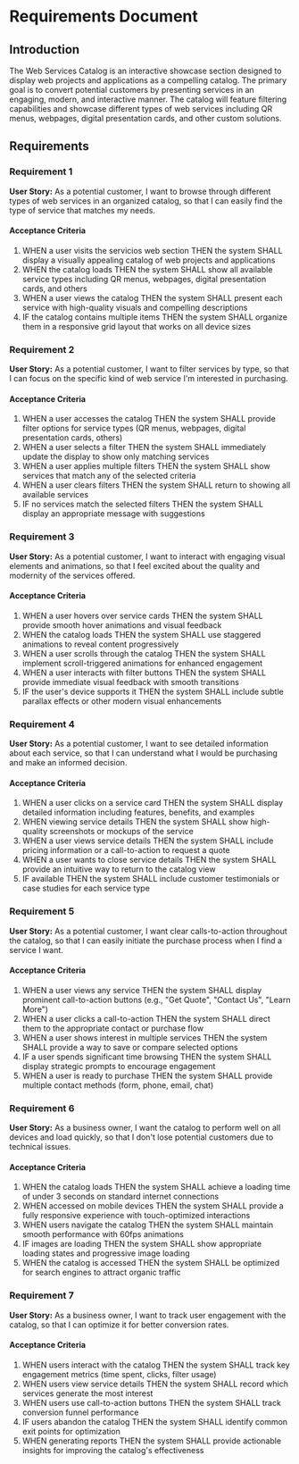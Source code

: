 # Requirements Document

## Introduction

The Web Services Catalog is an interactive showcase section designed to display web projects and applications as a compelling catalog. The primary goal is to convert potential customers by presenting services in an engaging, modern, and interactive manner. The catalog will feature filtering capabilities and showcase different types of web services including QR menus, webpages, digital presentation cards, and other custom solutions.

## Requirements

### Requirement 1

**User Story:** As a potential customer, I want to browse through different types of web services in an organized catalog, so that I can easily find the type of service that matches my needs.

#### Acceptance Criteria

1. WHEN a user visits the servicios web section THEN the system SHALL display a visually appealing catalog of web projects and applications
2. WHEN the catalog loads THEN the system SHALL show all available service types including QR menus, webpages, digital presentation cards, and others
3. WHEN a user views the catalog THEN the system SHALL present each service with high-quality visuals and compelling descriptions
4. IF the catalog contains multiple items THEN the system SHALL organize them in a responsive grid layout that works on all device sizes

### Requirement 2

**User Story:** As a potential customer, I want to filter services by type, so that I can focus on the specific kind of web service I'm interested in purchasing.

#### Acceptance Criteria

1. WHEN a user accesses the catalog THEN the system SHALL provide filter options for service types (QR menus, webpages, digital presentation cards, others)
2. WHEN a user selects a filter THEN the system SHALL immediately update the display to show only matching services
3. WHEN a user applies multiple filters THEN the system SHALL show services that match any of the selected criteria
4. WHEN a user clears filters THEN the system SHALL return to showing all available services
5. IF no services match the selected filters THEN the system SHALL display an appropriate message with suggestions

### Requirement 3

**User Story:** As a potential customer, I want to interact with engaging visual elements and animations, so that I feel excited about the quality and modernity of the services offered.

#### Acceptance Criteria

1. WHEN a user hovers over service cards THEN the system SHALL provide smooth hover animations and visual feedback
2. WHEN the catalog loads THEN the system SHALL use staggered animations to reveal content progressively
3. WHEN a user scrolls through the catalog THEN the system SHALL implement scroll-triggered animations for enhanced engagement
4. WHEN a user interacts with filter buttons THEN the system SHALL provide immediate visual feedback with smooth transitions
5. IF the user's device supports it THEN the system SHALL include subtle parallax effects or other modern visual enhancements

### Requirement 4

**User Story:** As a potential customer, I want to see detailed information about each service, so that I can understand what I would be purchasing and make an informed decision.

#### Acceptance Criteria

1. WHEN a user clicks on a service card THEN the system SHALL display detailed information including features, benefits, and examples
2. WHEN viewing service details THEN the system SHALL show high-quality screenshots or mockups of the service
3. WHEN a user views service details THEN the system SHALL include pricing information or a call-to-action to request a quote
4. WHEN a user wants to close service details THEN the system SHALL provide an intuitive way to return to the catalog view
5. IF available THEN the system SHALL include customer testimonials or case studies for each service type

### Requirement 5

**User Story:** As a potential customer, I want clear calls-to-action throughout the catalog, so that I can easily initiate the purchase process when I find a service I want.

#### Acceptance Criteria

1. WHEN a user views any service THEN the system SHALL display prominent call-to-action buttons (e.g., "Get Quote", "Contact Us", "Learn More")
2. WHEN a user clicks a call-to-action THEN the system SHALL direct them to the appropriate contact or purchase flow
3. WHEN a user shows interest in multiple services THEN the system SHALL provide a way to save or compare selected options
4. IF a user spends significant time browsing THEN the system SHALL display strategic prompts to encourage engagement
5. WHEN a user is ready to purchase THEN the system SHALL provide multiple contact methods (form, phone, email, chat)

### Requirement 6

**User Story:** As a business owner, I want the catalog to perform well on all devices and load quickly, so that I don't lose potential customers due to technical issues.

#### Acceptance Criteria

1. WHEN the catalog loads THEN the system SHALL achieve a loading time of under 3 seconds on standard internet connections
2. WHEN accessed on mobile devices THEN the system SHALL provide a fully responsive experience with touch-optimized interactions
3. WHEN users navigate the catalog THEN the system SHALL maintain smooth performance with 60fps animations
4. IF images are loading THEN the system SHALL show appropriate loading states and progressive image loading
5. WHEN the catalog is accessed THEN the system SHALL be optimized for search engines to attract organic traffic

### Requirement 7

**User Story:** As a business owner, I want to track user engagement with the catalog, so that I can optimize it for better conversion rates.

#### Acceptance Criteria

1. WHEN users interact with the catalog THEN the system SHALL track key engagement metrics (time spent, clicks, filter usage)
2. WHEN users view service details THEN the system SHALL record which services generate the most interest
3. WHEN users use call-to-action buttons THEN the system SHALL track conversion funnel performance
4. IF users abandon the catalog THEN the system SHALL identify common exit points for optimization
5. WHEN generating reports THEN the system SHALL provide actionable insights for improving the catalog's effectiveness